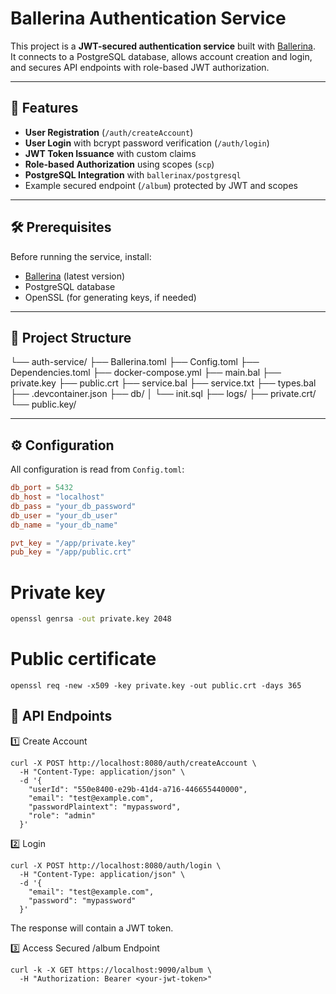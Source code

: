 # Ballerina Authentication Service

This project is a **JWT-secured authentication service** built with [Ballerina](https://ballerina.io/).  
It connects to a PostgreSQL database, allows account creation and login, and secures API endpoints with role-based JWT authorization.

---

## 📌 Features
- **User Registration** (`/auth/createAccount`)
- **User Login** with bcrypt password verification (`/auth/login`)
- **JWT Token Issuance** with custom claims
- **Role-based Authorization** using scopes (`scp`)
- **PostgreSQL Integration** with `ballerinax/postgresql`
- Example secured endpoint (`/album`) protected by JWT and scopes

---

## 🛠 Prerequisites
Before running the service, install:
- [Ballerina](https://ballerina.io/downloads/) (latest version)
- PostgreSQL database
- OpenSSL (for generating keys, if needed)

---

## 📂 Project Structure 
└── auth-service/
    ├── Ballerina.toml
    ├── Config.toml
    ├── Dependencies.toml
    ├── docker-compose.yml
    ├── main.bal
    ├── private.key
    ├── public.crt
    ├── service.bal
    ├── service.txt
    ├── types.bal
    ├── .devcontainer.json
    ├── db/
    │   └── init.sql
    ├── logs/
    ├── private.crt/
    └── public.key/



---

## ⚙ Configuration

All configuration is read from `Config.toml`:

```toml
db_port = 5432
db_host = "localhost"
db_pass = "your_db_password"
db_user = "your_db_user"
db_name = "your_db_name"

pvt_key = "/app/private.key"
pub_key = "/app/public.crt"
```

# Private key
```bash
openssl genrsa -out private.key 2048
````
# Public certificate
```
openssl req -new -x509 -key private.key -out public.crt -days 365
```

## 📡 API Endpoints
1️⃣ Create Account
```
curl -X POST http://localhost:8080/auth/createAccount \
  -H "Content-Type: application/json" \
  -d '{
    "userId": "550e8400-e29b-41d4-a716-446655440000",
    "email": "test@example.com",
    "passwordPlaintext": "mypassword",
    "role": "admin"
  }'
```
2️⃣ Login
```
curl -X POST http://localhost:8080/auth/login \
  -H "Content-Type: application/json" \
  -d '{
    "email": "test@example.com",
    "password": "mypassword"
  }'
```
The response will contain a JWT token.

3️⃣ Access Secured /album Endpoint

```
curl -k -X GET https://localhost:9090/album \
  -H "Authorization: Bearer <your-jwt-token>"

```
